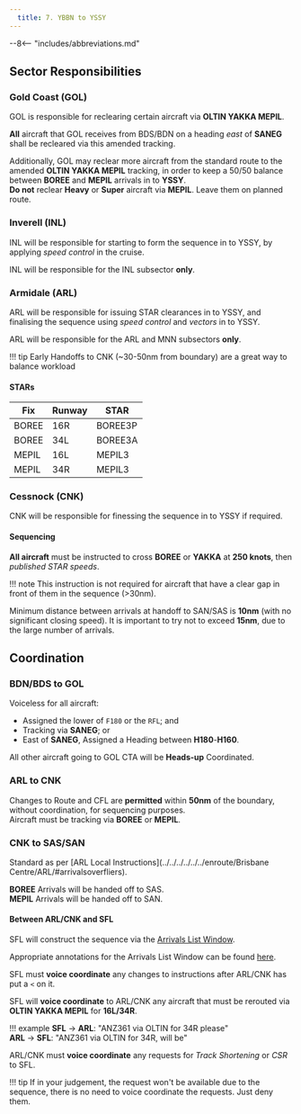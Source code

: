 ```yaml
---
  title: 7. YBBN to YSSY
---
```


--8<-- "includes/abbreviations.md"

## Sector Responsibilities
### Gold Coast (GOL)
GOL is responsible for reclearing certain aircraft via **OLTIN YAKKA MEPIL**.

**All** aircraft that GOL receives from BDS/BDN on a heading *east* of **SANEG** shall be recleared via this amended tracking.

Additionally, GOL may reclear more aircraft from the standard route to the amended **OLTIN YAKKA MEPIL** tracking, in order to keep a 50/50 balance between **BOREE** and **MEPIL** arrivals in to **YSSY**.  
**Do not** reclear **Heavy** or **Super** aircraft via **MEPIL**. Leave them on planned route.

### Inverell (INL)
INL will be responsible for starting to form the sequence in to YSSY, by applying *speed control* in the cruise.

INL will be responsible for the INL subsector **only**.

### Armidale (ARL)
ARL will be responsible for issuing STAR clearances in to YSSY, and finalising the sequence using *speed control* and *vectors* in to YSSY.

ARL will be responsible for the ARL and MNN subsectors **only**.

!!! tip
    Early Handoffs to CNK (~30-50nm from boundary) are a great way to balance workload

#### STARs

| Fix | Runway | STAR |
| ---------- | --- | --- |
| BOREE      | 16R | BOREE3P |
| BOREE      | 34L | BOREE3A |
| MEPIL      | 16L | MEPIL3 |
| MEPIL      | 34R | MEPIL3 |

### Cessnock (CNK)
CNK will be responsible for finessing the sequence in to YSSY if required.

#### Sequencing
**All aircraft** must be instructed to cross **BOREE** or **YAKKA** at **250 knots**, then *published STAR speeds*.

!!! note
    This instruction is not required for aircraft that have a clear gap in front of them in the sequence (>30nm).

Minimum distance between arrivals at handoff to SAN/SAS is **10nm** (with no significant closing speed). It is important to try not to exceed **15nm**, due to the large number of arrivals.

## Coordination
### BDN/BDS to GOL
Voiceless for all aircraft:

- Assigned the lower of `F180` or the `RFL`; and  
- Tracking via **SANEG**; or  
- East of **SANEG**, Assigned a Heading between **H180**-**H160**.

All other aircraft going to GOL CTA will be **Heads-up** Coordinated.

### ARL to CNK
Changes to Route and CFL are **permitted** within **50nm** of the boundary, without coordination, for sequencing purposes.  
Aircraft must be tracking via **BOREE** or **MEPIL**.

### CNK to SAS/SAN
Standard as per [ARL Local Instructions](../../../../../../enroute/Brisbane Centre/ARL/#arrivalsoverfliers).

**BOREE** Arrivals will be handed off to SAS.  
**MEPIL** Arrivals will be handed off to SAN.  

#### Between ARL/CNK and SFL
SFL will construct the sequence via the [Arrivals List Window](../../../../../../controller-skills/sequencing/#arrivals-list).

Appropriate annotations for the Arrivals List Window can be found [here](../../../../../../client/annotations/#sequencingflow).

SFL must **voice coordinate** any changes to instructions after ARL/CNK has put a `<` on it.

SFL will **voice coordinate** to ARL/CNK any aircraft that must be rerouted via **OLTIN YAKKA MEPIL** for **16L/34R**.

!!! example
    <span class="hotline">**SFL** -> **ARL**</span>: "ANZ361 via OLTIN for 34R please"  
    <span class="hotline">**ARL** -> **SFL**</span>: "ANZ361 via OLTIN for 34R, will be"  

ARL/CNK must **voice coordinate** any requests for *Track Shortening* or *CSR* to SFL.

!!! tip
    If in your judgement, the request won't be available due to the sequence, there is no need to voice coordinate the requests. Just deny them.